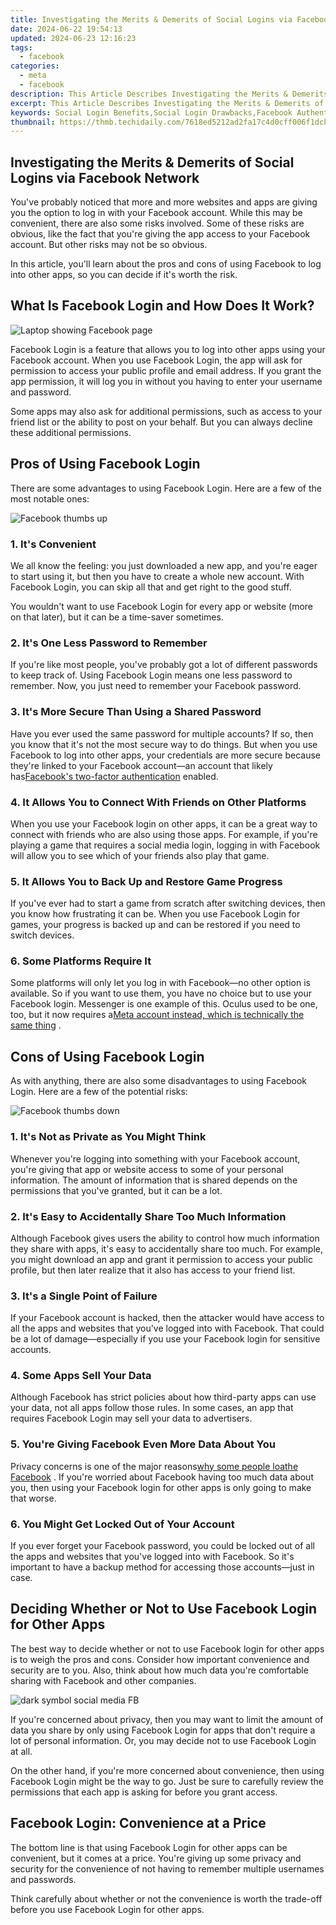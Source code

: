 ```yaml
---
title: Investigating the Merits & Demerits of Social Logins via Facebook Network
date: 2024-06-22 19:54:13
updated: 2024-06-23 12:16:23
tags:
  - facebook
categories:
  - meta
  - facebook
description: This Article Describes Investigating the Merits & Demerits of Social Logins via Facebook Network
excerpt: This Article Describes Investigating the Merits & Demerits of Social Logins via Facebook Network
keywords: Social Login Benefits,Social Login Drawbacks,Facebook Authenticate Pros,Facebook Authenticate Cons,Social Login Safety,Social Login Security,OAuth for Facebook Login
thumbnail: https://thmb.techidaily.com/7618ed5212ad2fa17c4d0cff006f1dcb4d7c52766a583e2029f0351c0b405229.jpg
---
```


## Investigating the Merits & Demerits of Social Logins via Facebook Network

 You've probably noticed that more and more websites and apps are giving you the option to log in with your Facebook account. While this may be convenient, there are also some risks involved. Some of these risks are obvious, like the fact that you're giving the app access to your Facebook account. But other risks may not be so obvious.

 In this article, you'll learn about the pros and cons of using Facebook to log into other apps, so you can decide if it's worth the risk.

## What Is Facebook Login and How Does It Work?

![Laptop showing Facebook page](https://static1.makeuseofimages.com/wordpress/wp-content/uploads/2022/08/Laptop-showing-Facebook-page.jpg)

 Facebook Login is a feature that allows you to log into other apps using your Facebook account. When you use Facebook Login, the app will ask for permission to access your public profile and email address. If you grant the app permission, it will log you in without you having to enter your username and password.

 Some apps may also ask for additional permissions, such as access to your friend list or the ability to post on your behalf. But you can always decline these additional permissions.

## Pros of Using Facebook Login

 There are some advantages to using Facebook Login. Here are a few of the most notable ones:

![Facebook thumbs up](https://static1.makeuseofimages.com/wordpress/wp-content/uploads/2022/07/Facebook-thumbs-up.jpg)

### 1\. It's Convenient

 We all know the feeling: you just downloaded a new app, and you're eager to start using it, but then you have to create a whole new account. With Facebook Login, you can skip all that and get right to the good stuff.

 You wouldn't want to use Facebook Login for every app or website (more on that later), but it can be a time-saver sometimes.

### 2\. It's One Less Password to Remember

 If you're like most people, you've probably got a lot of different passwords to keep track of. Using Facebook Login means one less password to remember. Now, you just need to remember your Facebook password.

### 3\. It's More Secure Than Using a Shared Password

 Have you ever used the same password for multiple accounts? If so, then you know that it's not the most secure way to do things. But when you use Facebook to log into other apps, your credentials are more secure because they're linked to your Facebook account—an account that likely has[Facebook's two-factor authentication](https://www.makeuseof.com/tag/use-2fa-facebook-without-phone-number/) enabled.

### 4\. It Allows You to Connect With Friends on Other Platforms

 When you use your Facebook login on other apps, it can be a great way to connect with friends who are also using those apps. For example, if you're playing a game that requires a social media login, logging in with Facebook will allow you to see which of your friends also play that game.

### 5\. It Allows You to Back Up and Restore Game Progress

 If you've ever had to start a game from scratch after switching devices, then you know how frustrating it can be. When you use Facebook Login for games, your progress is backed up and can be restored if you need to switch devices.

### 6\. Some Platforms Require It

 Some platforms will only let you log in with Facebook—no other option is available. So if you want to use them, you have no choice but to use your Facebook login. Messenger is one example of this. Oculus used to be one, too, but it now requires a[Meta account instead, which is technically the same thing](https://www.makeuseof.com/meta-account-facebook-account-oculus-quest-2/) .

## Cons of Using Facebook Login

 As with anything, there are also some disadvantages to using Facebook Login. Here are a few of the potential risks:

![Facebook thumbs down](https://static1.makeuseofimages.com/wordpress/wp-content/uploads/2022/10/facebook-gaa72923bc_1920.jpg)

### 1\. It's Not as Private as You Might Think

 Whenever you're logging into something with your Facebook account, you're giving that app or website access to some of your personal information. The amount of information that is shared depends on the permissions that you've granted, but it can be a lot.

### 2\. It's Easy to Accidentally Share Too Much Information

 Although Facebook gives users the ability to control how much information they share with apps, it's easy to accidentally share too much. For example, you might download an app and grant it permission to access your public profile, but then later realize that it also has access to your friend list.

### 3\. It's a Single Point of Failure

 If your Facebook account is hacked, then the attacker would have access to all the apps and websites that you've logged into with Facebook. That could be a lot of damage—especially if you use your Facebook login for sensitive accounts.

### 4\. Some Apps Sell Your Data

 Although Facebook has strict policies about how third-party apps can use your data, not all apps follow those rules. In some cases, an app that requires Facebook Login may sell your data to advertisers.

### 5\. You're Giving Facebook Even More Data About You

 Privacy concerns is one of the major reasons[why some people loathe Facebook](https://www.makeuseof.com/why-do-people-hate-facebook/) . If you're worried about Facebook having too much data about you, then using your Facebook login for other apps is only going to make that worse.

### 6\. You Might Get Locked Out of Your Account

 If you ever forget your Facebook password, you could be locked out of all the apps and websites that you've logged into with Facebook. So it's important to have a backup method for accessing those accounts—just in case.

## Deciding Whether or Not to Use Facebook Login for Other Apps

 The best way to decide whether or not to use Facebook login for other apps is to weigh the pros and cons. Consider how important convenience and security are to you. Also, think about how much data you're comfortable sharing with Facebook and other companies.

![dark symbol social media FB](https://static1.makeuseofimages.com/wordpress/wp-content/uploads/2022/06/Facebook-logo.jpg)

 If you're concerned about privacy, then you may want to limit the amount of data you share by only using Facebook Login for apps that don't require a lot of personal information. Or, you may decide not to use Facebook Login at all.

 On the other hand, if you're more concerned about convenience, then using Facebook Login might be the way to go. Just be sure to carefully review the permissions that each app is asking for before you grant access.

## Facebook Login: Convenience at a Price

 The bottom line is that using Facebook Login for other apps can be convenient, but it comes at a price. You're giving up some privacy and security for the convenience of not having to remember multiple usernames and passwords.

 Think carefully about whether or not the convenience is worth the trade-off before you use Facebook Login for other apps.


<ins class="adsbygoogle"
     style="display:block"
     data-ad-format="autorelaxed"
     data-ad-client="ca-pub-7571918770474297"
     data-ad-slot="1223367746"></ins>



<ins class="adsbygoogle"
     style="display:block"
     data-ad-client="ca-pub-7571918770474297"
     data-ad-slot="8358498916"
     data-ad-format="auto"
     data-full-width-responsive="true"></ins>
